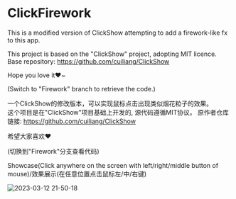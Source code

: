 # ClickFirework
This is a modified version of ClickShow attempting to add a firework-like fx to this app.<br/>

This project is based on the "ClickShow" project, adopting MIT licence.
Base repository: <a href="https://github.com/cuiliang/ClickShow">https://github.com/cuiliang/ClickShow</a>

Hope you love it❤️~

(Switch to "Firework" branch to retrieve the code.)

一个ClickShow的修改版本，可以实现鼠标点击出现类似烟花粒子的效果。<br/>
这个项目是在"ClickShow"项目基础上开发的, 源代码遵循MIT协议。
原作者仓库链接: <a href="https://github.com/cuiliang/ClickShow">https://github.com/cuiliang/ClickShow</a>

希望大家喜欢❤️

(切换到"Firework"分支查看代码)

Showcase(Click anywhere on the screen with left/right/middle button of mouse)/效果展示(在任意位置点击鼠标左/中/右键)

![2023-03-12 21-50-18](https://user-images.githubusercontent.com/42510470/224549429-681ebb66-b5e0-479a-8903-425c8b5a322b.gif)
